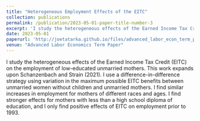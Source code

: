 ```yaml
---
title: "Heterogeneous Employment Effects of the EITC"
collection: publications
permalink: /publication/2023-05-01-paper-title-number-3
excerpt: 'I study the heterogeneous effects of the Earned Income Tax Credit (EITC) using a difference-in-difference approach comparing unmarried women without children to unmarried mothers.'
date: 2023-05-01
paperurl: 'http://joetatarka.github.io/files/advanced_labor_econ_term_paper.pdf'
venue: "Advanced Labor Economics Term Paper"
---
```


I study the heterogeneous effects of the Earned Income Tax Credit (EITC) on the employment of low-educated unmarried mothers. This work expands upon Schanzenbach and Strain (2021). I use a difference-in-difference strategy using variation in the maximum possible EITC benefits between unmarried women without children and unmarried mothers. I find similar increases in employment for mothers of different races and ages. I find stronger effects for mothers with less than a high school diploma of education, and I only find positive effects of EITC on employment prior to 1993.
